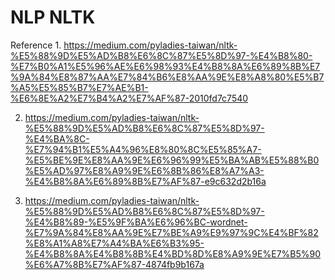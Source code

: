 # NLP NLTK

Reference
1.
    https://medium.com/pyladies-taiwan/nltk-%E5%88%9D%E5%AD%B8%E6%8C%87%E5%8D%97-%E4%B8%80-%E7%B0%A1%E5%96%AE%E6%98%93%E4%B8%8A%E6%89%8B%E7%9A%84%E8%87%AA%E7%84%B6%E8%AA%9E%E8%A8%80%E5%B7%A5%E5%85%B7%E7%AE%B1-%E6%8E%A2%E7%B4%A2%E7%AF%87-2010fd7c7540
    
2.
    https://medium.com/pyladies-taiwan/nltk-%E5%88%9D%E5%AD%B8%E6%8C%87%E5%8D%97-%E4%BA%8C-%E7%94%B1%E5%A4%96%E8%80%8C%E5%85%A7-%E5%BE%9E%E8%AA%9E%E6%96%99%E5%BA%AB%E5%88%B0%E5%AD%97%E8%A9%9E%E6%8B%86%E8%A7%A3-%E4%B8%8A%E6%89%8B%E7%AF%87-e9c632d2b16a
    
3.
    https://medium.com/pyladies-taiwan/nltk-%E5%88%9D%E5%AD%B8%E6%8C%87%E5%8D%97-%E4%B8%89-%E5%9F%BA%E6%96%BC-wordnet-%E7%9A%84%E8%AA%9E%E7%BE%A9%E9%97%9C%E4%BF%82%E8%A1%A8%E7%A4%BA%E6%B3%95-%E4%B8%8A%E4%B8%8B%E4%BD%8D%E8%A9%9E%E7%B5%90%E6%A7%8B%E7%AF%87-4874fb9b167a